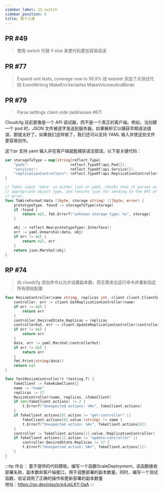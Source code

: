 ```yaml
---
sidebar_label: 13.switch
sidebar_position: 4
title: 第十三课
---
```


## PR #49
> 使用 switch 代替 if else 来使代码更加容易阅读

## PR #77
> Expand unit tests, coverage now to 56.9% 给 kebelet 添加了点测试代码
> EventWriting MakeEnvVariables MakeVolumesAndBinds

## PR #79
> Parse settings client-side (addresses #67)

Cloudcfg 目前更像是一个 API 调试器，而不是一个真正的客户端。例如，当创建一个 pod 时，JSON 文件被逐字发送到服务器。如果解析它以捕获早期语法错误，那就太好了。如果我们这样做了，我们还可以支持 YAML 输入并使这些文件更容易创作。

这个pr 支持 yaml 输入并在客户端就能捕获语法错误。以下是关键代码：
```go
var storageToType = map[string]reflect.Type{
	"pods":                   reflect.TypeOf(api.Pod{}),
	"services":               reflect.TypeOf(api.Service{}),
	"replicationControllers": reflect.TypeOf(api.ReplicationController{}),
}

// Takes input 'data' as either json or yaml, checks that it parses as the
// appropriate object type, and returns json for sending to the API or an
// error.
func ToWireFormat(data []byte, storage string) ([]byte, error) {
	prototypeType, found := storageToType[storage]
	if !found {
		return nil, fmt.Errorf("unknown storage type: %v", storage)
	}

	obj := reflect.New(prototypeType).Interface()
	err := yaml.Unmarshal(data, obj)
	if err != nil {
		return nil, err
	}
	return json.Marshal(obj)
}
```

## RP #74
> 向 cloudcfg 添加命令以允许设置副本数，而无需发出运行命令并重新指定所有原始配置

```go
func ResizeController(name string, replicas int, client client.ClientInterface) error {
	controller, err := client.GetReplicationController(name)
	if err != nil {
		return err
	}
	controller.DesiredState.Replicas = replicas
	controllerOut, err := client.UpdateReplicationController(controller)
	if err != nil {
		return err
	}
	data, err := yaml.Marshal(controllerOut)
	if err != nil {
		return err
	}
	fmt.Print(string(data))
	return nil
}

func TestResizeController(t *testing.T) {
	fakeClient := FakeKubeClient{}
	name := "name"
	replicas := 17
	ResizeController(name, replicas, &fakeClient)
	if len(fakeClient.actions) != 2 {
		t.Errorf("Unexpected actions: %#v", fakeClient.actions)
	}
	if fakeClient.actions[0].action != "get-controller" ||
		fakeClient.actions[0].value.(string) != name {
		t.Errorf("Unexpected action: %#v", fakeClient.actions[0])
	}
	controller := fakeClient.actions[1].value.(ReplicationController)
	if fakeClient.actions[1].action != "update-controller" ||
		controller.DesiredState.Replicas != 17 {
		t.Errorf("Unexpected action: %#v", fakeClient.actions[1])
	}
}
```
:::tip
作业： 基于提供的代码模板，编写一个函数ScaleDeployment，该函数接收部署名称、副本数和客户端接口，用于调整部署的副本数量。同时，编写一个测试函数，验证调用了正确的操作和更新部署的副本数量  
地址：https://go.dev/play/p/e4JpLKY-0aA
:::
